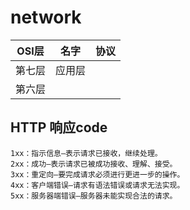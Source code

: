 # network
| OSI层   | 名字  | 协议 |
| ----- | ---- | --- |
|第七层   |应用层 |
|第六层   |      |
## HTTP 响应code
```
1xx：指示信息–表示请求已接收，继续处理。
2xx：成功–表示请求已被成功接收、理解、接受。
3xx：重定向–要完成请求必须进行更进一步的操作。
4xx：客户端错误–请求有语法错误或请求无法实现。
5xx：服务器端错误–服务器未能实现合法的请求。
```